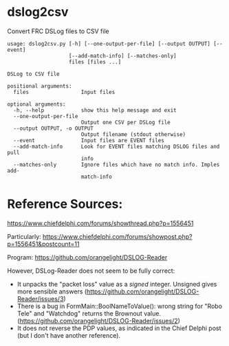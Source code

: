 # dslog2csv
Convert FRC DSLog files to CSV file

```
usage: dslog2csv.py [-h] [--one-output-per-file] [--output OUTPUT] [--event]
                    [--add-match-info] [--matches-only]
                    files [files ...]

DSLog to CSV file

positional arguments:
  files                 Input files

optional arguments:
  -h, --help            show this help message and exit
  --one-output-per-file
                        Output one CSV per DSLog file
  --output OUTPUT, -o OUTPUT
                        Output filename (stdout otherwise)
  --event               Input files are EVENT files
  --add-match-info      Look for EVENT files matching DSLOG files and pull
                        info
  --matches-only        Ignore files which have no match info. Imples add-
                        match-info
```

# Reference Sources:
  https://www.chiefdelphi.com/forums/showthread.php?p=1556451

Particularly:
  https://www.chiefdelphi.com/forums/showpost.php?p=1556451&postcount=11
  
Program: https://github.com/orangelight/DSLOG-Reader

However, DSLog-Reader does not seem to be fully correct:
* It unpacks the "packet loss" value as a *signed* integer. Unsigned gives more sensible answers (https://github.com/orangelight/DSLOG-Reader/issues/3)
* There is a bug in FormMain::BoolNameToValue(): wrong string for "Robo Tele" and "Watchdog" returns the Brownout value. (https://github.com/orangelight/DSLOG-Reader/issues/2)
* It does not reverse the PDP values, as indicated in the Chief Delphi post (but I don't have another reference).
